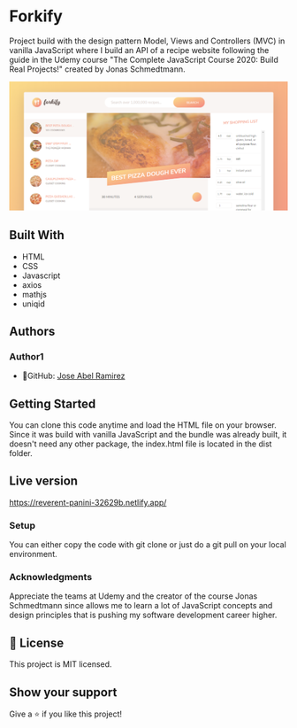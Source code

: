 # Forkify

Project build with the design pattern Model, Views and Controllers (MVC) in vanilla JavaScript where I build an API of a recipe website following the guide in the Udemy course "The Complete JavaScript Course 2020: Build Real Projects!" created by Jonas Schmedtmann.

![screenshot](./app_screenshot.png)


## Built With
- HTML
- CSS
- Javascript
- axios
- mathjs
- uniqid


## Authors
### Author1
- 👤GitHub: [Jose Abel Ramirez](https://github.com/jose-Abel)

## Getting Started
You can clone this code anytime and load the HTML file on your browser. Since it was build with vanilla JavaScript and the bundle was already built, it doesn't need any other package, the index.html file is located in the dist folder.


## Live version
https://reverent-panini-32629b.netlify.app/


### Setup
You can either copy the code with git clone or just do a git pull on your local environment.


### Acknowledgments
Appreciate the teams at Udemy and the creator of the course Jonas Schmedtmann since allows me to learn a lot of JavaScript concepts and design principles that is pushing my software development career higher.


## 📝 License
This project is MIT licensed.


## Show your support
Give a ⭐️ if you like this project!